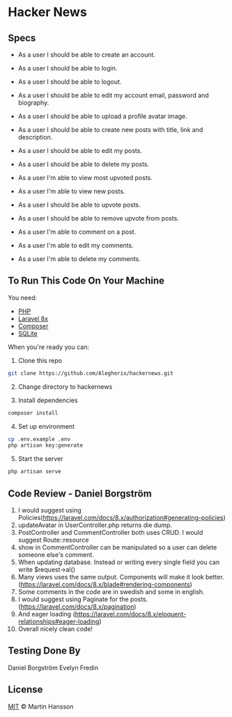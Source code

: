 # Hacker News

## Specs

-   As a user I should be able to create an account.

-   As a user I should be able to login.

-   As a user I should be able to logout.

-   As a user I should be able to edit my account email, password and biography.

-   As a user I should be able to upload a profile avatar image.

-   As a user I should be able to create new posts with title, link and description.

-   As a user I should be able to edit my posts.

-   As a user I should be able to delete my posts.

-   As a user I'm able to view most upvoted posts.

-   As a user I'm able to view new posts.

-   As a user I should be able to upvote posts.

-   As a user I should be able to remove upvote from posts.

-   As a user I'm able to comment on a post.

-   As a user I'm able to edit my comments.

-   As a user I'm able to delete my comments.

## To Run This Code On Your Machine

You need:

-   [PHP](https://www.php.net/docs.php)
-   [Laravel 8x](https://laravel.com/docs/8.x)
-   [Composer](https://getcomposer.org/)
-   [SQLite](https://sqlite.org/index.html)

When you're ready you can:

1. Clone this repo

```bash
git clone https://github.com/Alegherix/hackernews.git
```

2. Change directory to hackernews

3. Install dependencies

```bash
composer install
```

4. Set up environment
```bash
cp .env.example .env
php artisan key:generate
```

5. Start the server

```bash
php artisan serve
```

## Code Review - Daniel Borgström

1. I would suggest using Policies(https://laravel.com/docs/8.x/authorization#generating-policies)
2. updateAvatar in UserController.php returns die dump.
3. PostController and CommentController both uses CRUD. I would suggest Route::resource
4. show in CommentController can be manipulated so a user can delete someone else's comment.
5. When updating database. Instead or writing every single field you can write \$request->al()
6. Many views uses the same output. Components will make it look better. (https://laravel.com/docs/8.x/blade#rendering-components)
7. Some comments in the code are in swedish and some in english.
8. I would suggest using Paginate for the posts. (https://laravel.com/docs/8.x/pagination)
9. And eager loading (https://laravel.com/docs/8.x/eloquent-relationships#eager-loading)
10. Overall nicely clean code!

## Testing Done By

Daniel Borgström
Evelyn Fredin

## License

[MIT](LICENSE) © Martin Hansson
